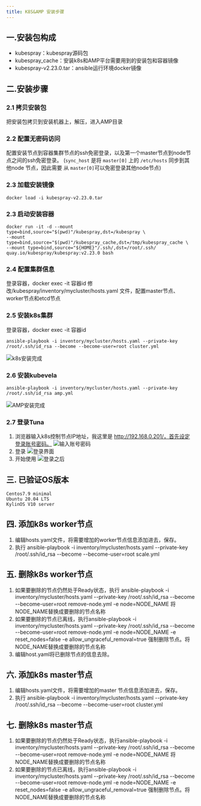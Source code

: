 ```yaml
---
title: K8S&AMP 安装步骤
---
```


## 一.安装包构成

- kubespray：kubespray源码包
- kubespray_cache：安装k8s和AMP平台需要用到的安装包和容器镜像
- kubespray-v2.23.0.tar：ansible运行环境docker镜像

## 二.安装步骤

### 2.1 拷贝安装包

把安装包拷贝到安装机器上，解压，进入AMP目录

### 2.2 配置无密码访问

配置安装节点到容器集群节点的ssh免密登录，以及第一个master节点到node节点之间的ssh免密登录。
(`sync_host` 是将 `master[0]` 上的 `/etc/hosts` 同步到其他node 节点，因此需要 从 `master[0]`可以免密登录其他node节点)

### 2.3 加载安装镜像

```shell
docker load -i kubespray-v2.23.0.tar
```

### 2.3 启动安装容器

```shell
docker run -it -d --mount type=bind,source="$(pwd)"/kubespray,dst=/kubespray \
--mount type=bind,source="$(pwd)"/kubespray_cache,dst=/tmp/kubespray_cache \
--mount type=bind,source="${HOME}"/.ssh/,dst=/root/.ssh/ quay.io/kubespray/kubespray:v2.23.0 bash
```

### 2.4 配置集群信息

登录容器，docker exec -it 容器id
修改/kubespray/inventory/mycluster/hosts.yaml 文件，配置master节点、worker节点和etcd节点

### 2.5 安装k8s集群

登录容器，docker exec -it 容器id

```shell
ansible-playbook -i inventory/mycluster/hosts.yaml --private-key /root/.ssh/id_rsa --become --become-user=root cluster.yml
```
![k8s安装完成](https://github.com/dreamer-club/docs/assets/16743178/6ac5f231-9432-4858-9f5a-4b2b0a059aee)

### 2.6 安装kubevela

```shell
ansible-playbook -i inventory/mycluster/hosts.yaml --private-key /root/.ssh/id_rsa amp.yml
```
![AMP安装完成](https://github.com/dreamer-club/docs/assets/16743178/262f79cf-33bf-4c17-9279-0430cae22390)

### 2.7 登录Tuna
1. 浏览器输入k8s控制节点IP地址，我这里是 http://192.168.0.201/，首先设定登录账号密码。
   ![输入账号密码](https://github.com/dreamer-club/docs/assets/16743178/93648e30-922a-4efb-81e1-5f826fa31b5d)
2. 登录
   ![登录界面](https://github.com/dreamer-club/docs/assets/16743178/eddb87e6-2a9f-4956-823b-f487453f47bc)
3. 开始使用
   ![登录之后](https://github.com/dreamer-club/docs/assets/16743178/57f466e6-9bfa-499b-97ac-6e801c5e7615)


## 三. 已验证OS版本

```text
Centos7.9 minimal
Ubuntu 20.04 LTS
KylinOS V10 server
```
## 四. 添加k8s worker节点
1. 编辑hosts.yaml文件，将需要增加的worker节点信息添加进去，保存。
2. 执行 ansible-playbook -i inventory/mycluster/hosts.yaml --private-key /root/.ssh/id_rsa --become --become-user=root scale.yml
## 五. 删除k8s worker节点
1. 如果要删除的节点仍然处于Ready状态，执行 ansible-playbook -i inventory/mycluster/hosts.yaml --private-key /root/.ssh/id_rsa --become --become-user=root remove-node.yml -e node=NODE_NAME 将NODE_NAME替换成要删除的节点名称
2. 如果要删除的节点已离线，执行ansible-playbook -i inventory/mycluster/hosts.yaml --private-key /root/.ssh/id_rsa --become --become-user=root remove-node.yml -e node=NODE_NAME -e reset_nodes=false -e allow_ungraceful_removal=true 强制删除节点。将NODE_NAME替换成要删除的节点名称
3. 编辑host.yaml将已删除节点的信息去除。
## 六. 添加k8s master节点
1. 编辑hosts.yaml文件，将需要增加的master 节点信息添加进去，保存。
2. 执行 ansible-playbook -i inventory/mycluster/hosts.yaml --private-key /root/.ssh/id_rsa --become --become-user=root cluster.yml
## 七. 删除k8s master节点
1. 如果要删除的节点仍然处于Ready状态，执行ansible-playbook -i inventory/mycluster/hosts.yaml --private-key /root/.ssh/id_rsa --become --become-user=root remove-node.yml -e node=NODE_NAME  将NODE_NAME替换成要删除的节点名称
2. 如果要删除的节点已离线，执行ansible-playbook -i inventory/mycluster/hosts.yaml --private-key /root/.ssh/id_rsa --become --become-user=root remove-node.yml -e node=NODE_NAME -e reset_nodes=false -e allow_ungraceful_removal=true 强制删除节点。将NODE_NAME替换成要删除的节点名称
